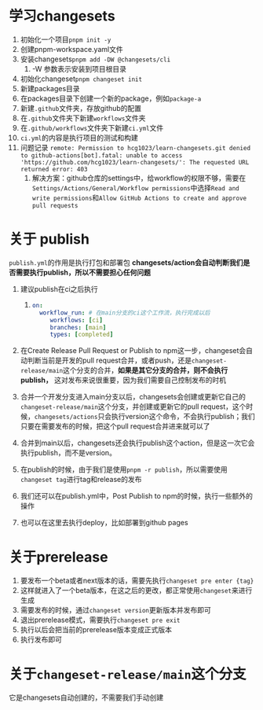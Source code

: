 # 学习changesets

1. 初始化一个项目`pnpm init -y`
2. 创建pnpm-workspace.yaml文件
3. 安装changesets`pnpm add -DW @changesets/cli`
   1. -W 参数表示安装到项目根目录
4. 初始化changeset`pnpm changeset init`
5. 新建packages目录
6. 在packages目录下创建一个新的package，例如`package-a`
7. 新建`.github`文件夹，存放github的配置
8. 在`.github`文件夹下新建`workflows`文件夹
9. 在`.github/workflows`文件夹下新建`ci.yml`文件
10. `ci.yml`的内容是执行项目的测试和构建
11. 问题记录 `remote: Permission to hcg1023/learn-changesets.git denied to github-actions[bot].fatal: unable to access 'https://github.com/hcg1023/learn-changesets/': The requested URL returned error: 403`
    1. 解决方案：github仓库的settings中，给workflow的权限不够，需要在`Settings/Actions/General/Workflow permissions`中选择`Read and write permissions`和`Allow GitHub Actions to create and approve pull requests`

# 关于 publish
`publish.yml`的作用是执行打包和部署包
**changesets/action会自动判断我们是否需要执行publish，所以不需要担心任何问题**
1. 建议publish在ci之后执行
   1. ```yaml
      on:
        workflow_run: # 在main分支的ci这个工作流，执行完成以后
           workflows: [ci]
           branches: [main]
           types: [completed]
      ```
      
2. 在Create Release Pull Request or Publish to npm这一步，changeset会自动判断当前是开发的pull request合并，或者push，还是`changeset-release/main`这个分支的合并，**如果是其它分支的合并，则不会执行publish，** 这对发布来说很重要，因为我们需要自己控制发布的时机
3. 合并一个开发分支进入main分支以后，changesets会创建或更新它自己的`changeset-release/main`这个分支，并创建或更新它的pull request，这个时候，`changesets/actions`只会执行version这个命令，不会执行publish；我们只要在需要发布的时候，把这个pull request合并进来就可以了
4. 合并到main以后，changesets还会执行publish这个action，但是这一次它会执行publish，而不是version。
5. 在publish的时候，由于我们是使用`pnpm -r publish`，所以需要使用`changeset tag`进行tag和release的发布
6. 我们还可以在publish.yml中，Post Publish to npm的时候，执行一些额外的操作
7. 也可以在这里去执行deploy，比如部署到github pages

# 关于prerelease
1. 要发布一个beta或者next版本的话，需要先执行`changeset pre enter {tag}`
2. 这样就进入了一个beta版本，在这之后的更改，都正常使用`changeset`来进行生成
3. 需要发布的时候，通过`changeset version`更新版本并发布即可
4. 退出prerelease模式，需要执行`changeset pre exit`
5. 执行以后会把当前的prerelease版本变成正式版本
6. 执行发布即可

# 关于`changeset-release/main`这个分支
它是changesets自动创建的，不需要我们手动创建

